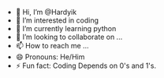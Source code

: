 - 👋 Hi, I’m @Hardyik
- 👀 I’m interested in coding
- 🌱 I’m currently learning python
- 💞️ I’m looking to collaborate on ...
- 📫 How to reach me ...
- 😄 Pronouns: He/Him
- ⚡ Fun fact: Coding Depends on 0's and 1's.

<!---
Hardyik/Hardyik is a ✨ special ✨ repository because its `README.md` (this file) appears on your GitHub profile.
You can click the Preview link to take a look at your changes.
--->
